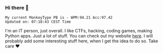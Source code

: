 ### Hi there 👋
<!-- PB START -->
```
My current MonkeyType PB is - WPM:94.21 Acc:97.42
Updated on: 07:18:43 CEST Time
```
<!-- PB END -->
I'm an IT person, just overall. I like CTFs, hacking, coding games, making Python apps. Just a lot of stuff.
You can check out my website [here](https://skill3472.github.io/).
I will probably add some interesting stuff here, when I get the idea to do so. Take care ❤️
